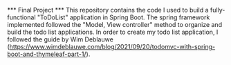 *** Final Project ***
This repository contains the code I used to build a  fully-functional "ToDoList" application in Spring Boot. 
The spring framework implemented followed the "Model, View controller" method to organize and build the todo list applications. 
In order to create my todo list application, I followed the guide by Wim Deblauwe (https://www.wimdeblauwe.com/blog/2021/09/20/todomvc-with-spring-boot-and-thymeleaf-part-1/).


